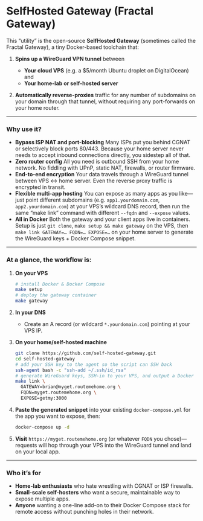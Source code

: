 # SelfHosted Gateway (Fractal Gateway)

This “utility” is the open-source **SelfHosted Gateway** (sometimes called the Fractal Gateway), a tiny Docker-based toolchain that:

1. **Spins up a WireGuard VPN tunnel** between

   * **Your cloud VPS** (e.g. a \$5/month Ubuntu droplet on DigitalOcean) and
   * **Your home-lab or self-hosted server**
2. **Automatically reverse-proxies** traffic for any number of subdomains on your domain through that tunnel, without requiring any port-forwards on your home router.

---

### Why use it?

* **Bypass ISP NAT and port-blocking**
  Many ISPs put you behind CGNAT or selectively block ports 80/443. Because your home server never needs to accept inbound connections directly, you sidestep all of that.
* **Zero router config**
  All you need is outbound SSH from your home network. No fiddling with UPnP, static NAT, firewalls, or router firmware.
* **End-to-end encryption**
  Your data travels through a WireGuard tunnel between VPS ↔ home server. Even the reverse proxy traffic is encrypted in transit.
* **Flexible multi-app hosting**
  You can expose as many apps as you like—just point different subdomains (e.g. `app1.yourdomain.com`, `app2.yourdomain.com`) at your VPS’s wildcard DNS record, then run the same “make link” command with different `--fqdn` and `--expose` values.
* **All in Docker**
  Both the gateway and your client apps live in containers. Setup is just `git clone`, `make setup && make gateway` on the VPS, then `make link GATEWAY=… FQDN=… EXPOSE=…` on your home server to generate the WireGuard keys + Docker Compose snippet.

---

### At a glance, the workflow is:

1. **On your VPS**

   ```bash
   # install Docker & Docker Compose
   make setup
   # deploy the gateway container
   make gateway
   ```
2. **In your DNS**

   * Create an A record (or wildcard `*.yourdomain.com`) pointing at your VPS IP.
3. **On your home/self-hosted machine**

   ```bash
   git clone https://github.com/self-hosted-gateway.git
   cd self-hosted-gateway
   # add your SSH key to the agent so the script can SSH back
   ssh-agent bash -c "ssh-add ~/.ssh/id_rsa"
   # generate WireGuard keys, SSH-in to your VPS, and output a Docker Compose snippet:
   make link \
     GATEWAY=brian@myget.routemehome.org \
     FQDN=myget.routemehome.org \
     EXPOSE=getmy:3000
   ```
4. **Paste the generated snippet** into your existing `docker-compose.yml` for the app you want to expose, then:

   ```bash
   docker-compose up -d
   ```
5. **Visit** `https://myget.routemehome.org` (or whatever `FQDN` you chose)—requests will hop through your VPS into the WireGuard tunnel and land on your local app.

---

### Who it’s for

* **Home-lab enthusiasts** who hate wrestling with CGNAT or ISP firewalls.
* **Small-scale self-hosters** who want a secure, maintainable way to expose multiple apps.
* **Anyone** wanting a one-line add-on to their Docker Compose stack for remote access without punching holes in their network.
